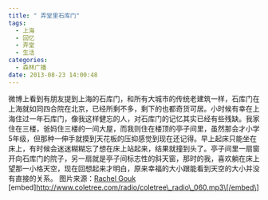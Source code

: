 ```yaml
---
title: " 弄堂里石库门"
tags:
  - 上海
  - 回忆
  - 弄堂
  - 生活
categories:
  - 森林广播
date: 2013-08-23 14:00:48
---
```


微博上看到有朋友提到上海的石库门，和所有大城市的传统老建筑一样，石库门在上海就如同四合院在北京，已经所剩不多，剩下的也都奇货可居。小时候有幸在上海住过一年石库门，像我这样健忘的人，对石库门的记忆其实已经有些残缺。我家住在三楼，爸妈住三楼的一间大屋，而我则住在楼顶的亭子间里，虽然那会才小学5年级，但那种一伸手就摸到天花板的压抑感觉到现在还记得。早上起床只能坐在床上，有时候会迷迷糊糊忘了想在床上站起来，结果就撞到头了。亭子间里一扇窗开向石库门的院子，另一扇就是亭子间标志性的斜天窗，那时的我，喜欢躺在床上望那一小格天空，现在回想起来才明白，原来幸福的大小跟能看到天空的大小并没有直接的关系。 图片来源：[Rachel Gouk](http://www.flickr.com/photos/rachelgouk/8220596630/)   \[embed\]http://www.coletree.com/radio/coletree\_radio\_060.mp3\[/embed\]
